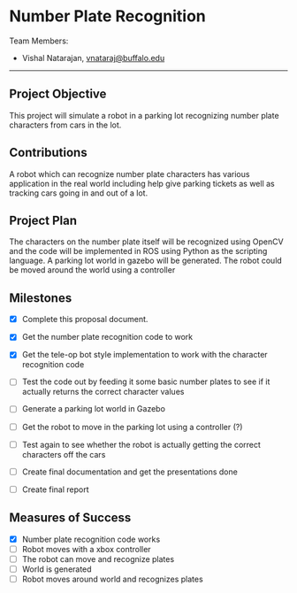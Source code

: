 # Number Plate Recognition

Team Members:
- Vishal Natarajan, vnataraj@buffalo.edu

--- 

## Project Objective
This project will simulate a robot in a parking lot recognizing number plate characters from cars in the lot. 

## Contributions
A robot which can recognize number plate characters has various application in the real world including help give parking tickets as well as tracking cars going in and out of a lot.

## Project Plan
The characters on the number plate itself will be recognized using OpenCV and the code will be implemented in ROS using Python as the scripting language.
A parking lot world in gazebo will be generated.
The robot could be moved around the world using a controller   

## Milestones
- [x] Complete this proposal document. 
- [x] Get the number plate recognition code to work
- [x] Get the tele-op bot style implementation to work with the character recognition code
- [ ] Test the code out by feeding it some basic number plates to see if it actually returns the correct character values
- [ ] Generate a parking lot world in Gazebo
- [ ] Get the robot to move in the parking lot using a controller (?)
- [ ] Test again to see whether the robot is actually getting the correct characters off the cars
- [ ] Create final documentation and get the presentations done
- [ ] Create final report  


## Measures of Success
- [x] Number plate recognition code works 
- [ ] Robot moves with a xbox controller 
- [ ] The robot can move and recognize plates
- [ ] World is generated
- [ ] Robot moves around world and recognizes plates
